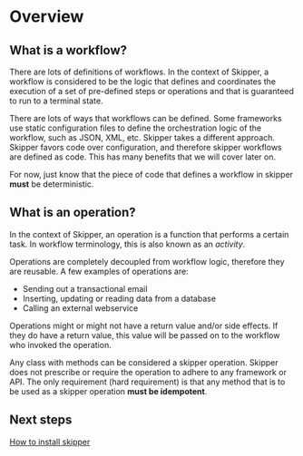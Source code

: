# Overview

## What is a workflow?

There are lots of definitions of workflows. In the context of Skipper, a workflow is considered to be the logic
that defines and coordinates the execution of a set of pre-defined steps or operations and that is guaranteed
to run to a terminal state.

There are lots of ways that workflows can be defined. Some frameworks use static configuration files to define
the orchestration logic of the workflow, such as JSON, XML, etc. Skipper takes a different approach. Skipper favors code
over configuration, and therefore skipper workflows are defined as code. This has many benefits that we will cover
later on.

For now, just know that the piece of code that defines a workflow in skipper **must** be deterministic.

## What is an operation?

In the context of Skipper, an operation is a function that performs a certain task. In workflow terminology, this is
also known as an *activity*.

Operations are completely decoupled from workflow logic, therefore they are reusable. A few examples of operations are:

- Sending out a transactional email
- Inserting, updating or reading data from a database
- Calling an external webservice

Operations might or might not have a return value and/or side effects. If they do have a return value, this value will
be passed on to the workflow who invoked the operation.

Any class with methods can be considered a skipper operation. Skipper does not prescribe or require the operation to
adhere to any framework or API. The only requirement (hard requirement) is that any method that is to be used as
a skipper operation **must be idempotent**.

## Next steps

[How to install skipper](installation.md)
